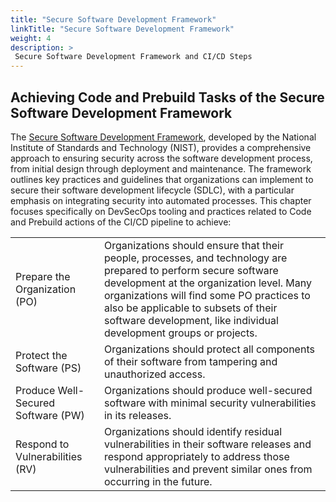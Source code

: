 ```yaml
---
title: "Secure Software Development Framework"
linkTitle: "Secure Software Development Framework"
weight: 4
description: >
 Secure Software Development Framework and CI/CD Steps
---
```


## Achieving Code and Prebuild Tasks of the Secure Software Development Framework

The [Secure Software Development Framework](https://nvlpubs.nist.gov/nistpubs/specialpublications/nist.sp.800-218.pdf), developed by the National Institute of Standards and Technology (NIST), provides a comprehensive approach to ensuring security across the software development process, from initial design through deployment and maintenance. The framework outlines key practices and guidelines that organizations can implement to secure their software development lifecycle (SDLC), with a particular emphasis on integrating security into automated processes. This chapter focuses specifically on DevSecOps tooling and practices related to Code and Prebuild actions of the CI/CD pipeline to achieve: 

[//]: # (- Prepare the Organization &#40;PO&#41;: Organizations should ensure that their people,)

[//]: # (to subsets of their software development, like individual development groups or projects.)

[//]: # ()
[//]: # (- Protect the Software &#40;PS&#41;: Organizations should protect all components of their software from tampering and unauthorized access.)

[//]: # ()
[//]: # (- Produce Well-Secured Software &#40;PW&#41;: Organizations should produce well-secured software with minimal security vulnerabilities in its releases.)

[//]: # ()
[//]: # (- Respond to Vulnerabilities &#40;RV&#41;: Organizations should identify residual vulnerabilities in their software releases and respond appropriately to address those vulnerabilities and prevent similar ones from occurring in the future.)

|                                    |                                                                                                                                                                                                                                                                                                                        |
|------------------------------------|------------------------------------------------------------------------------------------------------------------------------------------------------------------------------------------------------------------------------------------------------------------------------------------------------------------------|
| Prepare the Organization (PO)      | Organizations should ensure that their people, processes, and technology are prepared to perform secure software development at the organization level. Many organizations will find some PO practices to also be applicable to subsets of their software development, like individual development groups or projects. |
| Protect the Software (PS)          | Organizations should protect all components of their software from tampering and unauthorized access.                                                                                                                                                                                                                  |
| Produce Well-Secured Software (PW) | Organizations should produce well-secured software with minimal security vulnerabilities in its releases.                                                                                                                                                                                                              |
| Respond to Vulnerabilities (RV)    | Organizations should identify residual vulnerabilities in their software releases and respond appropriately to address those vulnerabilities and prevent similar ones from occurring in the future.        



<br>

